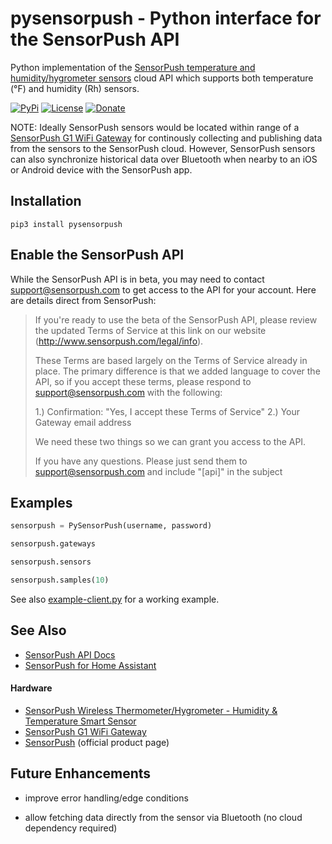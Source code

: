 # pysensorpush - Python interface for the SensorPush API

Python implementation of the [SensorPush temperature and humidity/hygrometer sensors](https://www.amazon.com/SensorPush-Wireless-Thermometer-Hygrometer-Android/dp/B01AEQ9X9I?tag=rynoshark-20) cloud API which
supports both temperature (&deg;F) and humidity (Rh) sensors. 

[![PyPi](https://img.shields.io/pypi/v/pysensorpush.svg)](https://pypi.python.org/pypi/pysensorpush)
[![License](https://img.shields.io/badge/License-Apache%202.0-blue.svg)](https://opensource.org/licenses/Apache-2.0)
[![Donate](https://img.shields.io/badge/Donate-PayPal-green.svg)](https://www.paypal.com/cgi-bin/webscr?cmd=_donations&business=WREP29UDAMB6G)

NOTE: Ideally SensorPush sensors would be located within range of a [SensorPush G1 WiFi Gateway](https://www.amazon.com/SensorPush-G1-WiFi-Gateway-Anywhere/dp/B01N17RWWV?tag=rynoshark-20) for continously collecting and publishing data from the sensors to the SensorPush cloud. However, SensorPush sensors can also synchronize historical data over Bluetooth when nearby to an iOS or Android device with the SensorPush app.

## Installation

```
pip3 install pysensorpush
```

## Enable the SensorPush API

While the SensorPush API is in beta, you may need to contact [support@sensorpush.com](mailto:support@sensorpush.com?subject=[api]) to get access to the API for your account. Here are details direct from SensorPush:

> If you're ready to use the beta of the SensorPush API, please review the updated Terms of Service at this link on our website (http://www.sensorpush.com/legal/info). 
>
> These Terms are based largely on the Terms of Service already in place. The primary difference is that we added language to cover the API, so if you accept these terms, please respond to support@sensorpush.com with the following:
>
> 1.) Confirmation:  "Yes, I accept these Terms of Service"
> 2.) Your Gateway email address
>
> We need these two things so we can grant you access to the API.
>
> If you have any questions. Please just send them to support@sensorpush.com and include "[api]" in the subject

## Examples

```python
sensorpush = PySensorPush(username, password)

sensorpush.gateways

sensorpush.sensors

sensorpush.samples(10)
```

See also [example-client.py](example-client.py) for a working example.

## See Also

* [SensorPush API Docs](http://www.sensorpush.com/api/docs)
* [SensorPush for Home Assistant](https://github.com/rsnodgrass/hass-sensorpush)

#### Hardware

* [SensorPush Wireless Thermometer/Hygrometer - Humidity & Temperature Smart Sensor](https://www.amazon.com/SensorPush-Wireless-Thermometer-Hygrometer-Android/dp/B01AEQ9X9I?tag=rynoshark-20)
* [SensorPush G1 WiFi Gateway](https://www.amazon.com/SensorPush-G1-WiFi-Gateway-Anywhere/dp/B01N17RWWV?tag=rynoshark-20)
* [SensorPush](https://sensorpush.com) (official product page)

## Future Enhancements

* improve error handling/edge conditions

* allow fetching data directly from the sensor via Bluetooth (no cloud dependency required)
